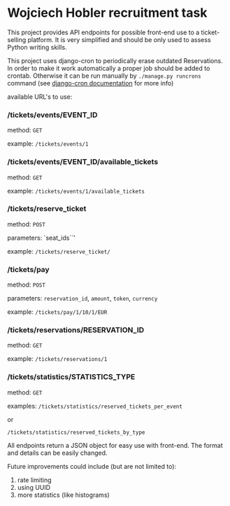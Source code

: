 # Wojciech Hobler recruitment task

This project provides API endpoints for possible front-end use to a ticket-selling platform. 
It is very simplified and should be only used to assess Python writing skills.

This project uses django-cron to periodically erase outdated Reservations.
In order to make it work automatically a proper job should be added to crontab.
Otherwise it can be run manually by `./manage.py runcrons` command
(see [django-cron documentation](https://django-cron.readthedocs.io/en/latest/installation.html) for more info)

available URL's to use:
### /tickets/events/EVENT_ID
method: `GET`

example: `/tickets/events/1`


### /tickets/events/EVENT_ID/available_tickets
method: `GET`

example: `/tickets/events/1/available_tickets`


### /tickets/reserve_ticket
method: `POST`

parameters: `seat_ids``'

example: `/tickets/reserve_ticket/`


### /tickets/pay
method: `POST`

parameters: `reservation_id`, `amount`, `token`, `currency`

example: `/tickets/pay/1/10/1/EUR`


### /tickets/reservations/RESERVATION_ID
method: `GET`

example: `/tickets/reservations/1`


### /tickets/statistics/STATISTICS_TYPE
method: `GET`

examples:
`/tickets/statistics/reserved_tickets_per_event`

or

`/tickets/statistics/reserved_tickets_by_type`


All endpoints return a JSON object for easy use with front-end.
The format and details can be easily changed.

Future improvements could include (but are not limited to):
1. rate limiting
2. using UUID
3. more statistics (like histograms)
